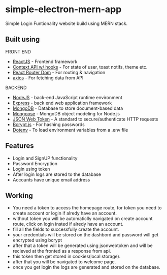 # simple-electron-mern-app


Simple Login Funtionality website build using MERN stack.


## Built using

FRONT END
- [ReactJS](https://reactjs.org/) - Frontend framework
- [Context API w/ hooks](https://reactjs.org/docs/context.html) - For state of user, toast notifs, theme etc.
- [React Router Dom](https://reactrouter.com/) - For routing & navigation
- [axios](https://axios-http.com/) - For fetching data from API

BACKEND

- [NodeJS](https://nodejs.org/) - back-end JavaScript runtime environment
- [Express](https://expressjs.com/) - back end web application framework
- [MongoDB](https://www.mongodb.com/) - Database to store document-based data
- [Mongoose](https://mongoosejs.com/) - MongoDB object modeling for Node.js
- [JSON Web Token](https://jwt.io/) - A standard to secure/authenticate HTTP requests
- [Bcrypt.js](https://www.npmjs.com/package/bcryptjs) - For hashing passwords
- [Dotenv](https://www.npmjs.com/package/dotenv) - To load environment variables from a .env file

## Features

- Login and SignUP functionality
- Password Encryption
- Login using token 
- After login logs are stored to the database
- Accounts have unique email address


## Working

- You need a token to access the homepage route, for token you need to create account or login if alredy have an account.
- without token you will be automaticlly navigated on create account route, click on login insted if alredy have an account.
- fill all the fields to successfully create the account.
- your credentials will be stored on the dashbord and password will get encrypted using bcrypt
- after that a token will be generated using jsonwebtoken and will be recieved at the fronted as a response from api.
- this token then get stored in cookies(local storage).
- after that you will be navigated to welcome page.
- once you get login the logs are generated and stored on the database.



